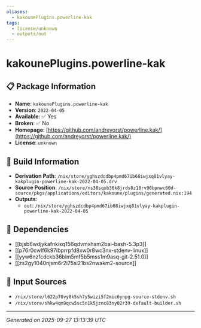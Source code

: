 ```yaml
---
aliases:
  - kakounePlugins.powerline-kak
tags:
  - license/unknown
  - outputs/out
---
```


# kakounePlugins.powerline-kak

## 📋 Package Information

- **Name**: `kakounePlugins.powerline-kak`
- **Version**: `2022-04-05`
- **Available**: ✅ Yes
- **Broken**: ✅ No
- **Homepage**: [https://github.com/andreyorst/powerline.kak/](https://github.com/andreyorst/powerline.kak/)
- **License**: `unknown`

## 🔧 Build Information

- **Derivation Path**: `/nix/store/yghszdcdbp4pmd67ib68iwjxq81vlyay-kakplugin-powerline-kak-2022-04-05.drv`
- **Source Position**: `/nix/store/ns30sqxb36k8jrds8z18rv96bpnwc60d-source/pkgs/applications/editors/kakoune/plugins/generated.nix:194`
- **Outputs**:
  - `out`:  `/nix/store/yghszdcdbp4pmd67ib68iwjxq81vlyay-kakplugin-powerline-kak-2022-04-05`

## 🔗 Dependencies

- [[bjsb6wdjykafnkixq156qdvmxhsm2bai-bash-5.3p3]]
- [[p76r0cwlf6k97ibprrpfd8xw0r8wc3nx-stdenv-linux]]
- [[yyw6nzfcdckb36blm5mf5b5mss1m9asq-git-2.51.0]]
- [[zs2gy1040njxm6r2i75si21bs2nwakm2-source]]

## 📁 Input Sources

- `/nix/store/l622p70vy8k5sh7y5wizi5f2mic6ynpg-source-stdenv.sh`
- `/nix/store/shkw4qm9qcw5sc5n1k5jznc83ny02r39-default-builder.sh`

---
*Generated on 2025-09-27 13:13:39 UTC*
